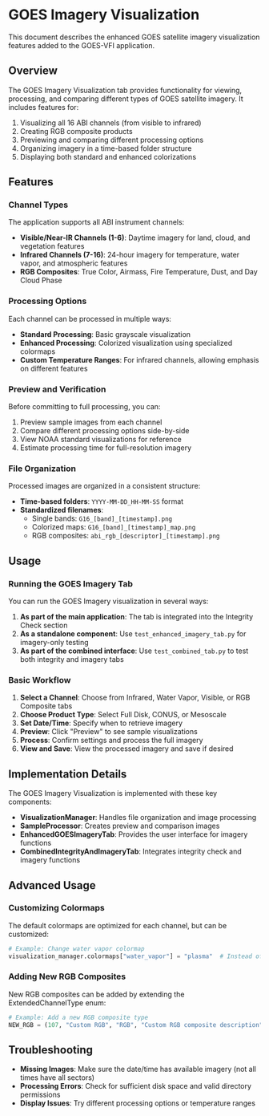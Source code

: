 # GOES Imagery Visualization

This document describes the enhanced GOES satellite imagery visualization features added to the GOES-VFI application.

## Overview

The GOES Imagery Visualization tab provides functionality for viewing, processing, and comparing different types of GOES satellite imagery. It includes features for:

1. Visualizing all 16 ABI channels (from visible to infrared)
2. Creating RGB composite products
3. Previewing and comparing different processing options
4. Organizing imagery in a time-based folder structure
5. Displaying both standard and enhanced colorizations

## Features

### Channel Types

The application supports all ABI instrument channels:

- **Visible/Near-IR Channels (1-6)**: Daytime imagery for land, cloud, and vegetation features
- **Infrared Channels (7-16)**: 24-hour imagery for temperature, water vapor, and atmospheric features
- **RGB Composites**: True Color, Airmass, Fire Temperature, Dust, and Day Cloud Phase

### Processing Options

Each channel can be processed in multiple ways:

- **Standard Processing**: Basic grayscale visualization
- **Enhanced Processing**: Colorized visualization using specialized colormaps
- **Custom Temperature Ranges**: For infrared channels, allowing emphasis on different features

### Preview and Verification

Before committing to full processing, you can:

1. Preview sample images from each channel
2. Compare different processing options side-by-side
3. View NOAA standard visualizations for reference
4. Estimate processing time for full-resolution imagery

### File Organization

Processed images are organized in a consistent structure:

- **Time-based folders**: `YYYY-MM-DD_HH-MM-SS` format
- **Standardized filenames**:
  - Single bands: `G16_[band]_[timestamp].png`
  - Colorized maps: `G16_[band]_[timestamp]_map.png`
  - RGB composites: `abi_rgb_[descriptor]_[timestamp].png`

## Usage

### Running the GOES Imagery Tab

You can run the GOES Imagery visualization in several ways:

1. **As part of the main application**: The tab is integrated into the Integrity Check section
2. **As a standalone component**: Use `test_enhanced_imagery_tab.py` for imagery-only testing
3. **As part of the combined interface**: Use `test_combined_tab.py` to test both integrity and imagery tabs

### Basic Workflow

1. **Select a Channel**: Choose from Infrared, Water Vapor, Visible, or RGB Composite tabs
2. **Choose Product Type**: Select Full Disk, CONUS, or Mesoscale
3. **Set Date/Time**: Specify when to retrieve imagery
4. **Preview**: Click "Preview" to see sample visualizations
5. **Process**: Confirm settings and process the full imagery
6. **View and Save**: View the processed imagery and save if desired

## Implementation Details

The GOES Imagery Visualization is implemented with these key components:

- **VisualizationManager**: Handles file organization and image processing
- **SampleProcessor**: Creates preview and comparison images
- **EnhancedGOESImageryTab**: Provides the user interface for imagery functions
- **CombinedIntegrityAndImageryTab**: Integrates integrity check and imagery functions

## Advanced Usage

### Customizing Colormaps

The default colormaps are optimized for each channel, but can be customized:

```python
# Example: Change water vapor colormap
visualization_manager.colormaps["water_vapor"] = "plasma"  # Instead of jet
```

### Adding New RGB Composites

New RGB composites can be added by extending the ExtendedChannelType enum:

```python
# Example: Add a new RGB composite type
NEW_RGB = (107, "Custom RGB", "RGB", "Custom RGB composite description")
```

## Troubleshooting

- **Missing Images**: Make sure the date/time has available imagery (not all times have all sectors)
- **Processing Errors**: Check for sufficient disk space and valid directory permissions
- **Display Issues**: Try different processing options or temperature ranges